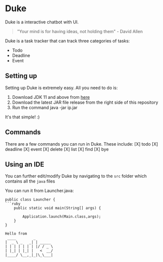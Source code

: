 # Duke

Duke is a interactive chatbot with UI. 
> "Your mind is for having ideas, not holding them" - David Allen

Duke is a task tracker that can track three categories of tasks:
- Todo
- Deadline
- Event

## Setting up

Setting up Duke is extremely easy. All you need to do is:
1) Download JDK 11 and above from [here](https://www.jetbrains.com/help/idea/sdk.html#set-up-jdk)
2) Download the latest JAR file release from the right side of this repository
3) Run the command java -jar ip.jar

It's that simple! :)

## Commands
There are a few commands you can run in Duke. These include:
[X] todo
[X] deadline
[X] event
[X] delete
[X] list
[X] find
[X] bye

## Using an IDE
You can further edit/modify Duke by navigating to the `src` folder which contains all the `java` files

You can run it from Launcher.java:
```
public class Launcher {
```ruby
    public static void main(String[] args) {
    
        Application.launch(Main.class,args);
    }
}
```
   ```
   Hello from
    ____        _        
   |  _ \ _   _| | _____ 
   | | | | | | | |/ / _ \
   | |_| | |_| |   <  __/
   |____/ \__,_|_|\_\___|
   ```
